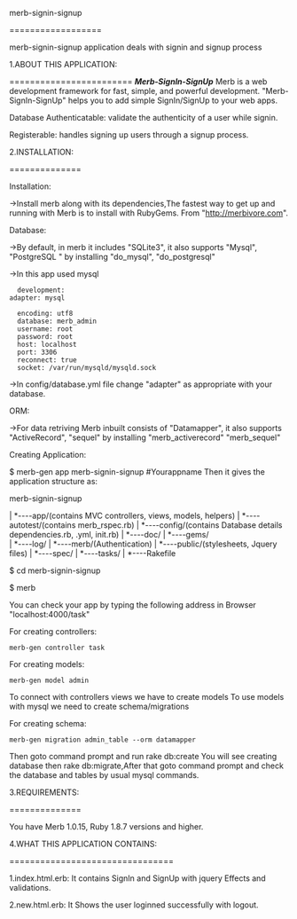 merb-signin-signup

==================

merb-signin-signup application deals with signin and signup process

1.ABOUT THIS APPLICATION:

========================
*****Merb-SignIn-SignUp*****
Merb is a web development framework for fast, simple, and powerful development.
"Merb-SignIn-SignUp" helps you to add simple SignIn/SignUp to your web apps.
 
 Database Authenticatable:  validate the authenticity of a user while signin.
 
 Registerable: handles signing up users through a signup process.
 
2.INSTALLATION:

==============

Installation:
 
 ->Install merb along with its dependencies,The fastest way to get up and running with Merb is to install 
with RubyGems. From "http://merbivore.com".

Database:
 
 ->By default, in merb it includes "SQLite3", it also supports "Mysql", "PostgreSQL " by installing 
"do_mysql", "do_postgresql"
 
 ->In this app used mysql 
 
      development:
    adapter: mysql
    
	  encoding: utf8
	  database: merb_admin
	  username: root
	  password: root
	  host: localhost
	  port: 3306
	  reconnect: true
	  socket: /var/run/mysqld/mysqld.sock
 
 ->In config/database.yml file change "adapter" as appropriate with your database.

ORM:
 
 ->For data retriving Merb inbuilt consists of "Datamapper", it also supports "ActiveRecord", "sequel" by installing
"merb_activerecord"
"merb_sequel"

Creating Application:
 
 $ merb-gen app merb-signin-signup #Yourappname
Then it gives the application structure as:

merb-signin-signup
  
  |
    *----app/(contains MVC controllers, views, models, helpers)
  |
  	*----autotest/(contains merb_rspec.rb)
  |
 	 *----config/(contains Database details dependencies.rb, .yml, init.rb)
  |
  	*----doc/
  |
  	*----gems/  
  |
  *----log/
  |
  *----merb/(Authentication)
  |
  *----public/(stylesheets, Jquery files)
  |
  *----spec/
  |
  *----tasks/ 
  |
  *----Rakefile
 
 $ cd merb-signin-signup
 
 $ merb

You can check your app by typing the following address in Browser "localhost:4000/task" 

For creating controllers:

    merb-gen controller task
    
For creating models:

    merb-gen model admin
    
To connect with controllers views we have to create models 
To use models with mysql we need to create schema/migrations

For creating schema:

    merb-gen migration admin_table --orm datamapper
    
Then goto command prompt and run rake db:create
You will see creating database
then rake db:migrate,After that goto command prompt and check the database and tables by usual mysql commands.

3.REQUIREMENTS:

==============

You have Merb 1.0.15, Ruby 1.8.7 versions and higher.

4.WHAT THIS APPLICATION CONTAINS:

================================

1.index.html.erb: It contains SignIn and SignUp with jquery Effects and validations.

2.new.html.erb: It Shows the user loginned successfully with logout.
